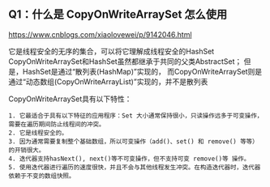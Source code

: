 ## Q1：什么是 CopyOnWriteArraySet 怎么使用
https://www.cnblogs.com/xiaolovewei/p/9142046.html

它是线程安全的无序的集合，可以将它理解成线程安全的HashSet
CopyOnWriteArraySet和HashSet虽然都继承于共同的父类AbstractSet；
但是，HashSet是通过“散列表(HashMap)”实现的，
而CopyOnWriteArraySet则是通过“动态数组(CopyOnWriteArrayList)”实现的，并不是散列表

CopyOnWriteArraySet具有以下特性：

    1. 它最适合于具有以下特征的应用程序：Set 大小通常保持很小，只读操作远多于可变操作，需要在遍历期间防止线程间的冲突。
    2. 它是线程安全的。
    3. 因为通常需要复制整个基础数组，所以可变操作（add()、set() 和 remove() 等等）的开销很大。
    4. 迭代器支持hasNext(), next()等不可变操作，但不支持可变 remove()等 操作。
    5. 使用迭代器进行遍历的速度很快，并且不会与其他线程发生冲突。在构造迭代器时，迭代器依赖于不变的数组快照。

 